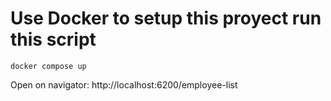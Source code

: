 # Use Docker to setup this proyect run this script
```
docker compose up
```

Open on navigator: http://localhost:6200/employee-list


